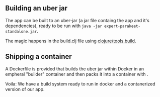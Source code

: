 ## Building an uber jar
The app can be built to an uber-jar (a jar file containg the app and it's dependencies), ready to be run with `java -jar expert-parakeet-standalone.jar`.

The magic happens in the build.clj file using [clojure/tools.build](https://clojure.org/guides/tools_build).


## Shipping a container
A Dockerfile is provided that builds the uber jar within Docker in an empheral "builder" container and then packs it into a container with .

Voila: We have a build system ready to run in docker and a contanerized version of our app.